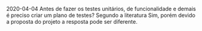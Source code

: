 2020-04-04
Antes de fazer os testes unitários, de funcionalidade e demais é preciso criar um plano de testes? Segundo a literatura Sim, porém devido a proposta do projeto a resposta pode ser diferente.
